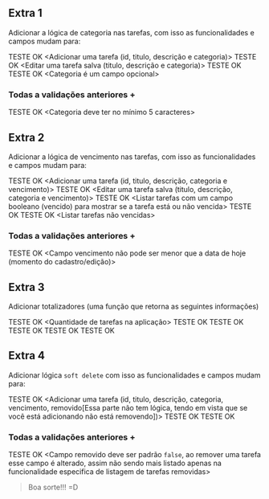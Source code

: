 ## Extra 1

Adicionar a lógica de categoria nas tarefas, com isso as funcionalidades e campos mudam para:

TESTE OK <Adicionar uma tarefa (id, titulo, descrição e categoria)>
TESTE OK <Editar uma tarefa salva (titulo, descrição e categoria)>
TESTE OK <Listar tarefas de uma categoria em especifico>
TESTE OK <Categoria é um campo opcional>

### Todas a validações anteriores +
TESTE OK <Categoria deve ter no mínimo 5 caracteres>

## Extra 2

Adicionar a lógica de vencimento nas tarefas, com isso as funcionalidades e campos mudam para:

TESTE OK <Adicionar uma tarefa (id, titulo, descrição, categoria e vencimento)>
TESTE OK <Editar uma tarefa salva (titulo, descrição, categoria e vencimento)>
TESTE OK <Listar tarefas com um campo booleano (vencido) para mostrar se a tarefa está ou não vencida>
TESTE OK <Listar tarefas vencidas>
TESTE OK <Listar tarefas não vencidas>

### Todas a validações anteriores +
TESTE OK <Campo vencimento não pode ser menor que a data de hoje (momento do cadastro/edição)>

## Extra 3

Adicionar totalizadores (uma função que retorna as seguintes informações)

TESTE OK <Quantidade de tarefas na aplicação>
TESTE OK <Quantidade de tarefas sem categoria>
TESTE OK <Quantidade de tarefas por categoria>
TESTE OK <Quantidade de tarefas sem vencimento>
TESTE OK <Quantidade de tarefas vencidas>
TESTE OK <Quantidade de tarefas no prazo>

## Extra 4

Adicionar lógica `soft delete` com isso as funcionalidades e campos mudam para:

TESTE OK <Adicionar uma tarefa (id, titulo, descrição, categoria, vencimento, removido[Essa parte não tem lógica, tendo em vista que se você está adicionando não está removendo])>
TESTE OK <Listar tarefas removidas>
TESTE OK <Recuperar tarefa removida>

### Todas a validações anteriores +
TESTE OK <Campo removido deve ser padrão `false`, ao remover uma tarefa esse campo é alterado, assim não sendo mais listado apenas na funcionalidade especifica de listagem de tarefas removidas>


> Boa sorte!!! =D
